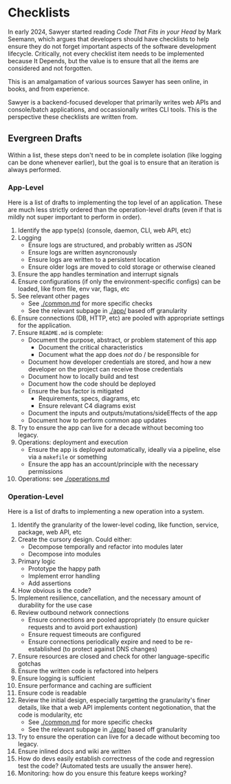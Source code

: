 # Checklists

In early 2024, Sawyer started reading *Code That Fits in your Head* by Mark
Seemann, which argues that developers should have checklists to help ensure they
do not forget important aspects of the software development lifecycle.
Critically, not every checklist item needs to be implemented because It Depends,
but the value is to ensure that all the items are considered and not forgotten.

This is an amalgamation of various sources Sawyer has seen online, in books,
and from experience.

Sawyer is a backend-focused developer that primarily writes web APIs and
console/batch applications, and occassionally writes CLI tools. This is the
perspective these checklists are written from.

## Evergreen Drafts

Within a list, these steps don't need to be in complete isolation (like logging
can be done whenever earlier), but the goal is to ensure that an iteration is
always performed.

### App-Level

Here is a list of drafts to implementing the top level of an application. These
are much less strictly ordered than the operation-level drafts (even if that is
mildly not super important to perform in order).

1. Identify the app type(s) (console, daemon, CLI, web API, etc)
1. Logging
    - Ensure logs are structured, and probably written as JSON
    - Ensure logs are written asyncronously
    - Ensure logs are written to a persistent location
    - Ensure older logs are moved to cold storage or otherwise cleaned
1. Ensure the app handles termination and interrupt signals
1. Ensure configurations (if only the environment-specific configs) can be
loaded, like from file, env var, flags, etc
1. See relevant other pages
    - See [./common.md](./common.md) for more specific checks
    - See the relevant subpage in [./app/](./app/) based off granularity
1. Ensure connections (DB, HTTP, etc) are pooled with appropriate settings for
   the application.
1. Ensure `README.md` is complete:
    - Document the purpose, abstract, or problem statement of this app
        - Document the critical characteristics
        - Document what the app does *not* do / be responsible for
    - Document how developer credentials are stored, and how a new developer on
      the project can receive those credentials
    - Document how to locally build and test
    - Document how the code should be deployed
    - Ensure the bus factor is mitigated
        - Requirements, specs, diagrams, etc
        - Ensure relevant C4 diagrams exist
    - Document the inputs and outputs/mutations/sideEffects of the app
    - Document how to perform common app updates
1. Try to ensure the app can live for a decade without becoming too legacy.
1. Operations: deployment and execution
    - Ensure the app is deployed automatically, ideally via a pipeline, else via
    a `makefile` or something
    - Ensure the app has an account/principle with the necessary permissions
1. Operations: see [./operations.md](./operations.md)

### Operation-Level

Here is a list of drafts to implementing a new operation into a system.

1. Identify the granularity of the lower-level coding, like function, service,
package, web API, etc
1. Create the cursory design. Could either:
    - Decompose temporally and refactor into modules later
    - Decompose into modules
1. Primary logic
    - Prototype the happy path
    - Implement error handling
    - Add assertions
1. How obvious is the code?
1. Implement resilience, cancellation, and the necessary amount of durability
for the use case
1. Review outbound network connections
    - Ensure connections are pooled appropriately (to ensure quicker requests
    and to avoid port exhaustion)
    - Ensure request timeouts are configured
    - Ensure connections periodically expire and need to be re-established (to
    protect against DNS changes)
1. Ensure resources are closed and check for other language-specific gotchas
1. Ensure the written code is refactored into helpers
1. Ensure logging is sufficient
1. Ensure performance and caching are sufficient
1. Ensure code is readable
1. Review the initial design, especially targetting the granularity's finer
details, like that a web API implements content negotionation, that the code
is modularity, etc
    - See [./common.md](./common.md) for more specific checks
    - See the relevant subpage in [./app/](./app/) based off granularity
1. Try to ensure the operation can live for a decade without becoming too legacy.
1. Ensure inlined docs and wiki are written
1. How do devs easily establish correctness of the code and regression test the
code? (Automated tests are usually the answer here).
1. Monitoring: how do you ensure this feature keeps working?

